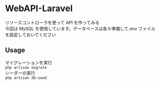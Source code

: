 # WebAPI-Laravel

リソースコントローラを使って API を作ってみる  
今回は MySQL を使用しています。データベースは各々準備して.env ファイルを設定しておいてください

## Usage

マイグレーションを実行  
`php artisan migrate`  
シーダーの実行  
`php artisan db:seed`

<img href="https://github.com/ryosuke1256/image/blob/main/json.png">
